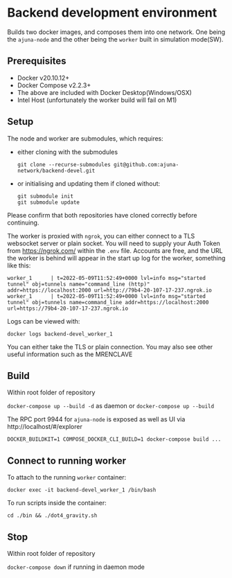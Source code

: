 # Backend development environment

Builds two docker images, and composes them into one network. One being the `ajuna-node` and the other being the `worker` built in simulation mode(SW).

## Prerequisites

- Docker v20.10.12+
- Docker Compose v2.2.3+
- The above are included with Docker Desktop(Windows/OSX)
- Intel Host (unfortunately the worker build will fail on M1)

## Setup

The node and worker are submodules, which requires:

- either cloning with the submodules

  ```
  git clone --recurse-submodules git@github.com:ajuna-network/backend-devel.git
  ```

- or initialising and updating them if cloned without:
  ```
  git submodule init
  git submodule update
  ```

Please confirm that both repositories have cloned correctly before continuing.

The worker is proxied with `ngrok`, you can either connect to a TLS websocket server or plain socket. You will need to supply your Auth Token from https://ngrok.com/ within the `.env` file. Accounts are free, and the URL the worker is behind will appear in the start up log for the worker, something like this:

```
worker_1      | t=2022-05-09T11:52:49+0000 lvl=info msg="started tunnel" obj=tunnels name="command_line (http)" addr=https://localhost:2000 url=http://79b4-20-107-17-237.ngrok.io
worker_1      | t=2022-05-09T11:52:49+0000 lvl=info msg="started tunnel" obj=tunnels name=command_line addr=https://localhost:2000 url=https://79b4-20-107-17-237.ngrok.io
```

Logs can be viewed with:

`docker logs backend-devel_worker_1`

You can either take the TLS or plain connection. You may also see other useful information such as the MRENCLAVE

## Build

Within root folder of repository

`docker-compose up --build -d` as daemon or `docker-compose up --build`

The RPC port 9944 for `ajuna-node` is exposed as well as UI via http://localhost/#/explorer

`DOCKER_BUILDKIT=1 COMPOSE_DOCKER_CLI_BUILD=1 docker-compose build ...`

## Connect to running worker

To attach to the running `worker` container:

`docker exec -it backend-devel_worker_1 /bin/bash`

To run scripts inside the container:

`cd ./bin && ./dot4_gravity.sh`

## Stop

Within root folder of repository

`docker-compose down` if running in daemon mode
